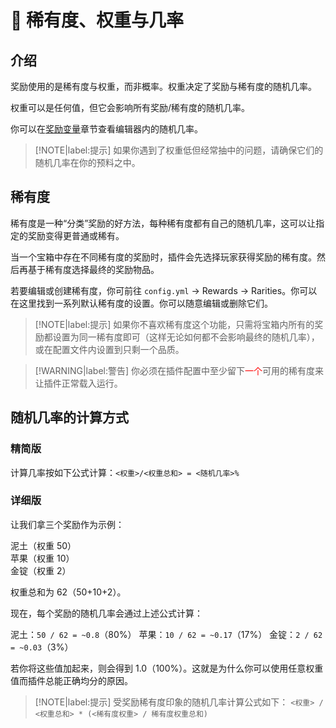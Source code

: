 # 🎡 稀有度、权重与几率

## 介绍

奖励使用的是稀有度与权重，而非概率。权重决定了奖励与稀有度的随机几率。

权重可以是任何值，但它会影响所有奖励/稀有度的随机几率。

你可以在[奖励变量](features.reward-placeholders.md)章节查看编辑器内的随机几率。

> [!NOTE|label:提示]
> 如果你遇到了权重低但经常抽中的问题，请确保它们的随机几率在你的预料之中。

## 稀有度

稀有度是一种“分类”奖励的好方法，每种稀有度都有自己的随机几率，这可以让指定的奖励变得更普通或稀有。

当一个宝箱中存在不同稀有度的奖励时，插件会先选择玩家获得奖励的稀有度。然后再基于稀有度选择最终的奖励物品。

若要编辑或创建稀有度，你可前往 `config.yml` -> Rewards -> Rarities。你可以在这里找到一系列默认稀有度的设置。你可以随意编辑或删除它们。

> [!NOTE|label:提示]
> 如果你不喜欢稀有度这个功能，只需将宝箱内所有的奖励都设置为同一稀有度即可（这样无论如何都不会影响最终的随机几率），或在配置文件内设置到只剩一个品质。

> [!WARNING|label:警告]
> 你必须在插件配置中至少留下<font color="red">一个</font>可用的稀有度来让插件正常载入运行。

## 随机几率的计算方式

### 精简版

计算几率按如下公式计算：`<权重>/<权重总和> = <随机几率>%`

### 详细版

让我们拿三个奖励作为示例：

泥土（权重 50）    
苹果（权重 10）    
金锭（权重 2）    

权重总和为 62（50+10+2）。

现在，每个奖励的随机几率会通过上述公式计算：

泥土：`50 / 62 = ~0.8`（80%）
苹果：`10 / 62 = ~0.17`（17%）
金锭：`2 / 62 = ~0.03`（3%）

若你将这些值加起来，则会得到 1.0（100%）。这就是为什么你可以使用任意权重值而插件总能正确均分的原因。

> [!NOTE|label:提示]
> 受奖励稀有度印象的随机几率计算公式如下：
> `<权重> / <权重总和> * (<稀有度权重> / 稀有度权重总和)`